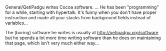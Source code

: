 General/QetiPadgu writes Cocoa software. ...
He has been "programming" for a while, starting with hypertalk. It's funny when you don't have proper instruction and made all your stacks from background fields instead of variables...

The (boring) software he writes is usually at http://qetipadgu.org/software but he spends a lot more time writing software than he does on maintaining that page, which isn't very much either way...